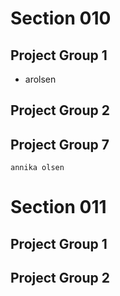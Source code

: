 # Section 010

## Project Group 1

   * arolsen

## Project Group 2

## Project Group 7
	annika olsen
# Section 011

## Project Group 1

## Project Group 2
